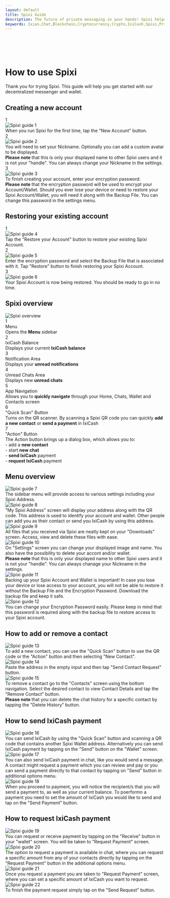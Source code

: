 ```yaml
---
layout: default
title: Spixi Guide
description: The future of private messaging in your hands! Spixi helps you keep your conversations completely private!
keywords: Ixian,Chat,Blockchain,Cryptocurrency,Crypto,IxiCash,Spixi,Private
---
```

<div class="bg-success d-flex align-items-center" style="padding-bottom: 60px;">
</div>
<div class="container">
    <h1 class="text-center downloadsTitle">How to use Spixi</h1>
    <p class="text-center downloadsSubTitle">
        Thank you for trying Spixi. This guide will help you get started with our decentralized messenger and wallet.
    </p>
    <div class="divider"></div>
    <h2 class="guide">Creating a new account</h2>
    <div class="row">
        <div class="col-xl-4 mb-3 guideBox">
            <div class="guidePageIndicator">1</div>
            <img src="assets/img/guide/SpixiCreate.png" alt="Spixi guide 1"/>
            <div class="guideText">When you run Spixi for the first time, tap the "New Account" button.</div>
        </div>
        <div class="col-xl-4 mb-3 guideBoxNoBg">
            <div class="guidePageIndicator">2</div>
            <img src="assets/img/guide/Spixi2.png" alt="Spixi guide 2"/>
            <div class="guideText">You will need to set your Nickname. Optionally you can add a custom avatar to be displayed.</div>
            <div class="guideSubText">
                <strong>Please note </strong>
                that this is only your displayed name to other Spixi users and it is not your "handle". You can always change your Nickname in the settings.
            </div>
        </div>
        <div class="col-xl-4 mb-3 guideBox">
            <div class="guidePageIndicator">3</div>
            <img src="assets/img/guide/Spixi3.png" alt="Spixi guide 3"/>
            <div class="guideText">To finish creating your account, enter your encryption password.</div>
            <div class="guideSubText">
                <strong>Please note </strong>
                that the encryption password will be used to encrypt your Account/Wallet.
                Should you ever lose your device or need to restore your Spixi Account/Wallet, you will need it along with the Backup File.
                You can change this password in the settings menu.
            </div>
        </div>
    </div>
    <div class="divider"></div>
    <h2 class="guide">Restoring your existing account</h2>
    <div class="row">
        <div class="col-xl-4 mb-3 guideBoxNoBg">
            <div class="guidePageIndicator">1</div>
            <img src="assets/img/guide/SpixiRestore.png" alt="Spixi guide 4"/>
            <div class="guideText">Tap the "Restore your Account" button to restore your existing Spixi Account.</div>
        </div>
        <div class="col-xl-4 mb-3 guideBox">
            <div class="guidePageIndicator">2</div>
            <img src="assets/img/guide/Spixi4.png" alt="Spixi guide 5"/>
            <div class="guideText">Enter the encryption password and select the Backup File that is associated with it. Tap "Restore" button to finish restoring your Spixi Account.</div>
        </div>
        <div class="col-xl-4 mb-3 guideBoxNoBg">
            <div class="guidePageIndicator">3</div>
            <img src="assets/img/guide/Spixi5.png" alt="Spixi guide 6"/>
            <div class="guideText">Your Spixi Account is now being restored. You should be ready to go in no time.</div>
        </div>
    </div>
    <div class="divider"></div>
    <h2 class="guide">Spixi overview</h2>
    <div class="row guideOverviewBox">
        <div class="col-xs-auto mr-4 guideOverviewImageBox">
            <img src="assets/img/guide/Overview1.png" alt="Spixi overview"/>
        </div>
        <div class="col guideOverviewTextBox">
            <div class="row">
                <div class="col-5 guideOverviewTitle">
                    <div class="overviewSectionIndicator">1</div>
                    Menu
                </div>
                <div class="col-7 guideOverviewDescription">
                    Opens the <strong>Menu</strong> sidebar
                </div>
                <div class="divider col-11"></div>
                <div class="col-5 guideOverviewTitle">
                    <div class="overviewSectionIndicator">2</div>
                    IxiCash Balance
                </div>
                <div class="col-7 guideOverviewDescription">
                    Displays your current <strong>IxiCash balance</strong>
                </div>
                <div class="divider col-11"></div>
                <div class="col-5 guideOverviewTitle">
                    <div class="overviewSectionIndicator">3</div>
                    Notification Area
                </div>
                <div class="col-7 guideOverviewDescription">
                    Displays your <strong>unread notifications</strong>
                </div>
                <div class="divider col-11"></div>
                <div class="col-5 guideOverviewTitle">
                    <div class="overviewSectionIndicator">4</div>
                    Unread Chats Area
                </div>
                <div class="col-7 guideOverviewDescription">
                    Displays new <strong>unread chats</strong>
                </div>
                <div class="divider col-11"></div>
                <div class="col-5 guideOverviewTitle">
                    <div class="overviewSectionIndicator">5</div>
                    App Navigation
                </div>
                <div class="col-7 guideOverviewDescription">
                    Allows you to <strong>quickly navigate</strong> through your Home, Chats, Wallet and Contacts screen
                </div>
                <div class="divider col-11"></div>
                <div class="col-5 guideOverviewTitle">
                    <div class="overviewSectionIndicator">6</div>
                    "Quick Scan" Button
                </div>
                <div class="col-7 guideOverviewDescription">
                    Turns on the QR scanner. By scanning a Spixi QR code you can quickly <strong>add a new contact</strong> or <strong>send a payment</strong> in IxiCash
                </div>
                <div class="divider col-11"></div>
                <div class="col-5 guideOverviewTitle">
                    <div class="overviewSectionIndicator">7</div>
                    "Action" Button
                </div>
                <div class="col-7 mb-4 guideOverviewDescription">
                    The Action button brings up a dialog box, which allows you to:<br/>
                    - add a <strong>new contact</strong><br/>
                    - start <strong>new chat</strong><br/>
                    - <strong>send IxiCash</strong> payment<br/>
                    - <strong>request IxiCash</strong> payment<br/>
                </div>
            </div>
        </div>
    </div>
    <div class="divider"></div>
    <h2 class="guide">Menu overview</h2>
    <div class="row">
        <div class="col-xl-4 mb-3 guideBoxNoBg">
            <img src="assets/img/guide/Spixi6.png" alt="Spixi guide 7"/>
            <div class="guideText">The sidebar menu will provide access to various settings including your Spixi Address.</div>
        </div>
        <div class="col-xl-4 mb-3 guideBox">
            <img src="assets/img/guide/Spixi7.png" alt="Spixi guide 8"/>
            <div class="guideText">"My Spixi Address" screen will display your address along with the QR code. This address is used to identify your account and wallet. Other people can add you as their contact or send you IxiCash by using this address.</div>
        </div>
        <div class="col-xl-4 mb-3 guideBoxNoBg">
            <img src="assets/img/guide/Spixi8.png" alt="Spixi guide 9"/>
            <div class="guideText">All files that you received via Spixi are neatly kept on your "Downloads" screen. Access, view and delete these files with ease.</div>
        </div>
        <div class="col-xl-4 mb-3 guideBox">
            <img src="assets/img/guide/Spixi9.png" alt="Spixi guide 10"/>
            <div class="guideText">On "Settings" screen you can change your displayed image and name. You also have the possibility to delete your accont and/or wallet.</div>
            <div class="guideSubText">
                <strong>Please note </strong>
                that this is only your displayed name to other Spixi users and it is not your "handle". You can always chanage your Nickname in the settings.
            </div>
        </div>
        <div class="col-xl-4 mb-3 guideBoxNoBg">
            <img src="assets/img/guide/Spixi10.png" alt="Spixi guide 11"/>
            <div class="guideText">Backing up your Spixi Account and Wallet is important!
                In case you lose your device or lose access to your account, you will not be able to restore it without the Backup File and the Encryption Password.
                Download the backup file and keep it safe.
            </div>
        </div>
        <div class="col-xl-4 mb-3 guideBox">
            <img src="assets/img/guide/Spixi11.png" alt="Spixi guide 12"/>
            <div class="guideText">You can change your Encryption Password easily.
                Please keep in mind that this password is required along with the backup file to restore access to your Spixi account.
            </div>
        </div>
    </div>
    <div class="divider"></div>
    <h2 class="guide">How to add or remove a contact</h2>
    <div class="row">
        <div class="col-xl-4 mb-3 guideBox">
            <img src="assets/img/guide/Spixi12.png" alt="Spixi guide 13"/>
            <div class="guideText">To add a new contact, you can use the "Quick Scan" button to use the QR code or the "Action" button and then selecting "New Contact".</div>
        </div>
        <div class="col-xl-4 mb-3 guideBoxNoBg">
            <img src="assets/img/guide/Spixi13.png" alt="Spixi guide 14"/>
            <div class="guideText">Paste the address in the empty input and then tap "Send Contact Request" button.</div>
        </div>
        <div class="col-xl-4 mb-3 guideBox">
            <img src="assets/img/guide/Spixi14.png" alt="Spixi guide 15"/>
            <div class="guideText">To remove a contact go to the "Contacts" screen using the bottom navigation. Select the desired contact to view Contact Details and tap the "Remove Contact" button.</div>
            <div class="guideSubText">
                <strong>Please note </strong>
                that you can delete the chat history for a specific contact by tapping the "Delete History" button.
            </div>
        </div>
    </div>
    <div class="divider"></div>
    <h2 class="guide">How to send IxiCash payment</h2>
    <div class="row">
        <div class="col-xl-4 mb-3 guideBoxNoBg">
            <img src="assets/img/guide/Spixi15.png" alt="Spixi guide 16"/>
            <div class="guideText">
                You can send IxiCash by using the "Quick Scan" button and scanning a QR code that contains another Spixi Wallet address.
                Alternatively you can send IxiCash payment by tapping on the "Send" button on the "Wallet" screen.
            </div>
        </div>
        <div class="col-xl-4 mb-3 guideBox">
            <img src="assets/img/guide/Spixi16.png" alt="Spixi guide 17"/>
            <div class="guideText">
                You can also send IxiCash payment in chat, like you would send a message.
                A contact might request a payment which you can review and pay or you can send a payment directly to that contact by tapping on "Send" button in additional options menu.
            </div>
        </div>
        <div class="col-xl-4 mb-3 guideBoxNoBg">
            <img src="assets/img/guide/Spixi17.png" alt="Spixi guide 18"/>
            <div class="guideText">
                When you proceed to payment, you will notice the recipient/s that you will send a payment to, as well as your current balance.
                To poerformn a payment you need to set the amount of IxiCash you would like to send and tap on the "Send Payment" button.
            </div>
        </div>
    </div>
    <div class="divider"></div>
    <h2 class="guide">How to request IxiCash payment</h2>
    <div class="row">
        <div class="col-xl-4 mb-3 guideBox">
            <img src="assets/img/guide/Spixi18.png" alt="Spixi guide 19"/>
            <div class="guideText">
                You can request or receive payment by tapping on the "Receive" button in your "wallet" screen. You will be taken to "Request Payment" screen.
            </div>
        </div>
        <div class="col-xl-4 mb-3 guideBoxNoBg">
            <img src="assets/img/guide/Spixi19.png" alt="Spixi guide 20"/>
            <div class="guideText">
                The option to request a payment is available in chat, where you can request a specific amount
                from any of your contacts directly by tapping on the "Request Payment" button in the additional options menu.
            </div>
        </div>
        <div class="col-xl-4 mb-3 guideBox">
            <img src="assets/img/guide/Spixi20.png" alt="Spixi guide 21"/>
            <div class="guideText mb-4">
                Once you request a payment you are taken to "Request Payment" screen, where you can set a specific amount of IxiCash you want to request.
            </div>
            <img src="assets/img/guide/Spixi21.png" alt="Spixi guide 22"/>
            <div class="guideText">
                To finish the payment request simply tap on the "Send Request" button.
            </div>
        </div>
    </div>
</div>
